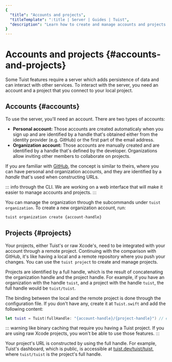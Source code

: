```yaml
---
{
  "title": "Accounts and projects",
  "titleTemplate": ":title | Server | Guides | Tuist",
  "description": "Learn how to create and manage accounts and projects in Tuist."
}
---
```

# Accounts and projects {#accounts-and-projects}

Some Tuist features require a server which adds persistence of data and can
interact with other services. To interact with the server, you need an account
and a project that you connect to your local project.

## Accounts {#accounts}

To use the server, you'll need an account. There are two types of accounts:

- **Personal account:** Those accounts are created automaticaly when you sign up
  and are identified by a handle that's obtained either from the identity
  provider (e.g. GitHub) or the first part of the email address.
- **Organization account:** Those accounts are manually created and are
  identified by a handle that's defined by the developer. Organizations allow
  inviting other members to collaborate on projects.

If you are familiar with [GitHub](https://github.com), the concept is similar to
theirs, where you can have personal and organization accounts, and they are
identified by a *handle* that's used when constructing URLs.

::: info
through the CLI. We are working on a web interface that will make it easier to
manage accounts and projects.
:::

You can manage the organization through the subcommands under
<LocalizedLink href="/cli/organization">`tuist organization`</LocalizedLink>. To
create a new organization account, run:
```bash
tuist organization create {account-handle}
```

## Projects {#projects}

Your projects, either Tuist's or raw Xcode's, need to be integrated with your
account through a remote project. Continuing with the comparison with GitHub,
it's like having a local and a remote repository where you push your changes.
You can use the <LocalizedLink href="/cli/project">`tuist
project`</LocalizedLink> to create and manage projects.

Projects are identified by a full handle, which is the result of concatenating
the organization handle and the project handle. For example, if you have an
organization with the handle `tuist`, and a project with the handle `tuist`, the
full handle would be `tuist/tuist`.

The binding between the local and the remote project is done through the
configuration file. If you don't have any, create it at `Tuist.swift` and add
the following content:

```swift
let tuist = Tuist(fullHandle: "{account-handle}/{project-handle}") // e.g. tuist/tuist
```

::: warning
like <LocalizedLink href="/guides/features/cache">binary
caching</LocalizedLink> that require you having a Tuist project. If you are
using raw Xcode projects, you won't be able to use those features.
:::

Your project's URL is constructed by using the full handle. For example, Tuist's
dashboard, which is public, is accessible at
[tuist.dev/tuist/tuist](https://tuist.dev/tuist/tuist), where `tuist/tuist` is
the project's full handle.
